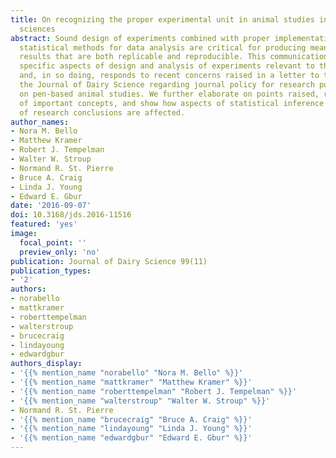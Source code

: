 ```yaml
---
title: On recognizing the proper experimental unit in animal studies in the dairy
  sciences
abstract: Sound design of experiments combined with proper implementation of appropriate
  statistical methods for data analysis are critical for producing meaningful scientific
  results that are both replicable and reproducible. This communication addresses
  specific aspects of design and analysis of experiments relevant to the dairy sciences
  and, in so doing, responds to recent concerns raised in a letter to the editor of
  the Journal of Dairy Science regarding journal policy for research publications
  on pen-based animal studies. We further elaborate on points raised, rectify interpretation
  of important concepts, and show how aspects of statistical inference and elicitation
  of research conclusions are affected.
author_names:
- Nora M. Bello
- Matthew Kramer
- Robert J. Tempelman
- Walter W. Stroup
- Normand R. St. Pierre
- Bruce A. Craig
- Linda J. Young
- Edward E. Gbur
date: '2016-09-07'
doi: 10.3168/jds.2016-11516
featured: 'yes'
image:
  focal_point: ''
  preview_only: 'no'
publication: Journal of Dairy Science 99(11)
publication_types:
- '2'
authors:
- norabello
- mattkramer
- roberttempelman
- walterstroup
- brucecraig
- lindayoung
- edwardgbur
authors_display:
- '{{% mention_name "norabello" "Nora M. Bello" %}}'
- '{{% mention_name "mattkramer" "Matthew Kramer" %}}'
- '{{% mention_name "roberttempelman" "Robert J. Tempelman" %}}'
- '{{% mention_name "walterstroup" "Walter W. Stroup" %}}'
- Normand R. St. Pierre
- '{{% mention_name "brucecraig" "Bruce A. Craig" %}}'
- '{{% mention_name "lindayoung" "Linda J. Young" %}}'
- '{{% mention_name "edwardgbur" "Edward E. Gbur" %}}'
---
```

